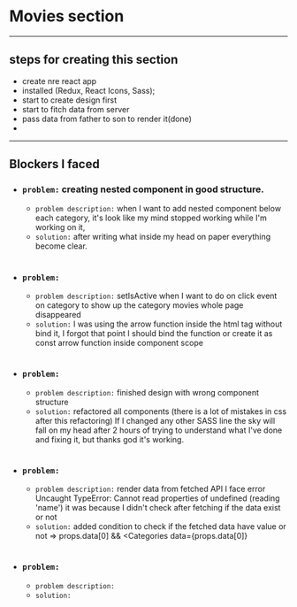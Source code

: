 # Movies section

---

## steps for creating this section

- create nre react app
- installed (Redux, React Icons, Sass);
- start to create design first
- start to fitch data from server
- pass data from father to son to render it(done)
-

---

## Blockers I faced

- ### `problem:` creating nested component in good structure.
  - `problem description:` when I want to add nested component below each category, it's look like my mind stopped working while I'm working on it,
  - `solution:` after writing what inside my head on paper everything become clear.

#

- ### `problem:`
  - `problem description:` setIsActive when I want to do on click event on category to show up the category movies whole page disappeared
  - `solution:` I was using the arrow function inside the html tag without bind it, I forgot that point I should bind the function or create it as const arrow function inside component scope

#

- ### `problem:`

  - `problem description:` finished design with wrong component structure
  - `solution:` refactored all components (there is a lot of mistakes in css after this refactoring) If I changed any other SASS line the sky will fall on my head after 2 hours of trying to understand what I've done and fixing it, but thanks god it's working.

  #

- ### `problem:`

  - `problem description:` render data from fetched API I face error Uncaught TypeError: Cannot read properties of undefined (reading 'name') it was because I didn't check after fetching if the data exist or not
  - `solution:` added condition to check if the fetched data have value or not => props.data[0] && <Categories data={props.data[0]}

  #

- ### `problem:`
  - `problem description:`
  - `solution:`
